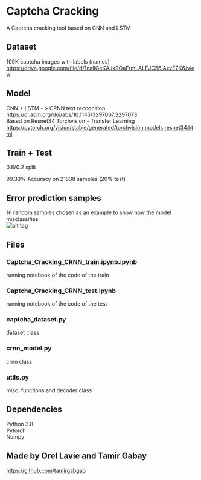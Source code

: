 # Captcha Cracking

A Captcha cracking tool based on CNN and LSTM


## Dataset
109K captcha images with labels (names) <br>
<a> https://drive.google.com/file/d/1nalIGeKAJk9OaFrmLALEJC56lAxyE7K6/view </a>

## Model
CNN + LSTM - > CRNN text recognition <br>
<a> https://dl.acm.org/doi/abs/10.1145/3297067.3297073 </a>
<br>
Based on Resnet34 Torchvision - Transfer Learning <br>
<a> https://pytorch.org/vision/stable/generated/torchvision.models.resnet34.html </a>

## Train + Test
0.8/0.2 split <br>

99.33% Accuracy on 21838 samples (20% test)

## Error prediction samples
16 random samples chosen as an example to show how the model misclassifies <br>
![alt tag](https://github.com/orel1212/MyWorks/blob/main/Deep%20Learning/CaptchaCracking/captcha_errors.JPG)

## Files
### Captcha_Cracking_CRNN_train.ipynb.ipynb
running notebook of the code of the train
### Captcha_Cracking_CRNN_test.ipynb
running notebook of the code of the test
### captcha_dataset.py 
dataset class
### crnn_model.py
crnn class
### utils.py
misc. functions and decoder class

## Dependencies
Python 3.8 <br>
Pytorch <br>
Numpy

## Made by Orel Lavie and Tamir Gabay
<a> https://github.com/tamirgabgab </a>
